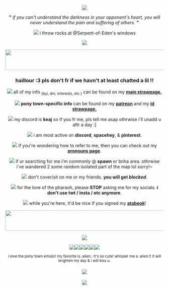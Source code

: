 <p align="center"><img src="https://file.garden/ZX4RWS8pMXxJ-6QI/ygo/me%20irl.gif"/></p>

<p align="center"><b>"</b> <em>if you can't understand the darkness in your opponent's heart, you will never understand the pain and suffering of others.</em> <b>"</b></p>

<p align="center"><img src="https://file.garden/ZX4RWS8pMXxJ-6QI/ygo/puzzle"/> i throw rocks at @Serpent-of-Eden's windows</p>

<p align="center"><img src="https://dl.glitter-graphics.com/pub/1452/1452137t12wjgui40.gif"/></p>

<p align="center"><img src="https://file.garden/ZX4RWS8pMXxJ-6QI/ygo/yeah.png" width="750" height="65"/></p>

<h3 align="center">haillour :3 pls don't fr if we havn't at least chatted a lil !!</h3>

<p align="center"><img src="https://64.media.tumblr.com/ee2c838eabf172c02f23dc80bea9ff35/bc1469a198b99e05-d8/s75x75_c1/43559104a35670dc8a62ce613ea1d838bc9102c1.gifv"/> all of my info <sub>(byi, dni, interests, etc.)</sub> can be found on my <b><a href="https://keaj.straw.page">main strawpage.</a></b></p>
<p align="center"><img src="https://64.media.tumblr.com/ee2c838eabf172c02f23dc80bea9ff35/bc1469a198b99e05-d8/s75x75_c1/43559104a35670dc8a62ce613ea1d838bc9102c1.gifv"/> <b>pony town-specific info</b> can be found on my <b><a href="https://www.patreon.com/keajkidd">patreon</a></b> and my <b><a href="https://kingofgames.straw.page">id strawpage.</a></b></p>
<p align="center"><img src="https://64.media.tumblr.com/ee2c838eabf172c02f23dc80bea9ff35/bc1469a198b99e05-d8/s75x75_c1/43559104a35670dc8a62ce613ea1d838bc9102c1.gifv"/> my discord is <b>keaj</b> so if you fr me, pls tell me asap othrwise i'll unadd u aftr a day :]</p>
<p align="center"><img src="https://file.garden/ZX4RWS8pMXxJ-6QI/ygo/ezgif.com-webp-to-gif-converter%20(2).gif"/> i am most active on <b>discord</b>, <b>spacehey</b>, & <b>pinterest</b>.</p>
<p align="center"><img src="https://gifcity.carrd.co/assets/images/gallery02/3632fd54.gif?v=d7271437"/> if you're wondering how to refer to me, then you can check out my <b><a href="https://en.pronouns.page/@keaj">pronouns page</a></b>.</p>
<p align="center"><img src="https://gifcity.carrd.co/assets/images/gallery02/3632fd54.gif?v=d7271437"/> if ur searching for me i'm commonly @ <b>spawn</b> or <b></b>bnha</b> area. othrwise i've wandered 2 some random isolated part of the map lol sorry!~</p>
<p align="center"><img src="https://file.garden/ZX4RWS8pMXxJ-6QI/ygo/ezgif.com-webp-to-gif-converter%20(4).gif"/> don't cover/sit on me or my friends. <b>you will get <em>blocked</em></b>.</p>
<p align="center"><img src="https://file.garden/ZX4RWS8pMXxJ-6QI/ygo/ezgif.com-webp-to-gif-converter%20(4).gif"/> for the love of the pharaoh, please <b>STOP</b> asking me for my socials. <b>i don't use twt / insta / etc anymore</b>.</p>
<p align="center"><img src="https://file.garden/ZX4RWS8pMXxJ-6QI/ygo/ezgif.com-webp-to-gif-converter%20(3).gif"/> while you're here, it'd be nice if you signed my <b><a href="https://keaj.atabook.org"/>atabook</a></b>!</p>

<p align="center"><img src="https://file.garden/ZX4RWS8pMXxJ-6QI/ygo/yeah.png" width="750" height="65"/></p>

<p align="center"><img src="https://file.garden/ZX4RWS8pMXxJ-6QI/ummmbye.gif"/></p>

<p align="center"><img src="https://dl.glitter-graphics.com/pub/1388/1388207lsv6wkmxpv.gif"/><img src="https://dl.glitter-graphics.com/pub/1387/1387885sazrmgjl8y.gif"/><img src="https://dl.glitter-graphics.com/pub/1388/1388214sa628pu7v5.png"/><img src="https://dl.glitter-graphics.com/pub/1382/1382511y6mwr2f8xc.gif"/><img src="https://dl.glitter-graphics.com/pub/1382/1382506psln15lbym.gif"/><img src="https://dl.glitter-graphics.com/pub/2224/2224591tk2n9dg62p.gif"/></p>

<p align="center"><sup>i love the pony town emojis! my favorite is :alien:. it's so cute! whisper me a :alien:!! it will brighten my day & i will kiss u.</sup></p>

<p align="center">
<h4 align="center"
  
![](https://komarev.com/ghpvc/?username=keajkidd&color=yellow&style=plastic&label=worshippers)
  </h4>

  </p>

<p align="center"><img src="https://file.garden/ZX4RWS8pMXxJ-6QI/ygo/ezgif.com-webp-to-gif-converter%20(6).gif"/></p>
